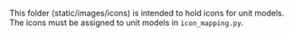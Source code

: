 This folder (static/images/icons) is intended to hold icons for unit models.
The icons must be assigned to unit models in `icon_mapping.py`.
